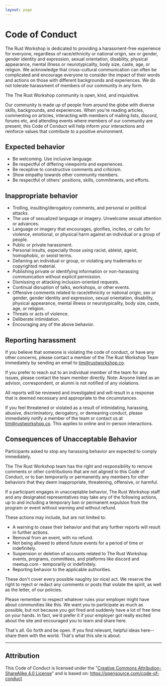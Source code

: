 ```yaml
---
layout: page
---
```


# Code of Conduct

The Rust Workshop is dedicated to providing a harassment-free experience for everyone, regardless of race/ethnicity or national origin, sex or gender, gender identity and expression, sexual orientation, disability, physical appearance, mental illness or neurotypicality, body size, caste, age, or religion. We acknowledge that cross-cultural communication can often be complicated and encourage everyone to consider the impact of their words and actions on those with different backgrounds and experiences. We do not tolerate harassment of members of our community in any form.

The The Rust Workshop community is open, kind, and inquisitive. 

Our community is made up of people from around the globe with diverse skills, backgrounds, and experiences. When you're reading articles, commenting on articles, interacting with members of mailing lists, discord, forums etc, and attending events where members of our community are present, this Code of Conduct will help inform your interactions and reinforce values that contribute to a positive environment.

## Expected behavior

- Be welcoming. Use inclusive language.
- Be respectful of differing viewpoints and experiences. 
- Be receptive to constructive comments and criticism.
- Show empathy towards other community members.
- Be respectful of others' positions, skills, commitments, and efforts.

## Inappropriate behavior

- Trolling, insulting/derogatory comments, and personal or political attacks.
- The use of sexualized language or imagery. Unwelcome sexual attention or advances.
- Language or imagery that encourages, glorifies, incites, or calls for violence, emotional, or physical harm against an individual or a group of people.
- Public or private harassment.
- Personal insults, especially those using racist, ableist, ageist, homophobic, or sexist terms.
- Defaming an individual or group, or violating any trademarks or copyrighted material.
- Publishing private or identifying information or non-harassing communication without explicit permission.
- Dismissing or attacking inclusion-oriented requests.
- Continual disruption of talks, workshops, or other events.
- Offensive comments related to race/ethnicity or national origin, sex or gender, gender identity and expression, sexual orientation, disability, physical appearance, mental illness or neurotypicality, body size, caste, age, or religion.
- Threats or acts of violence.
- Deliberate intimidation.
- Encouraging any of the above behavior.

## Reporting harassment

If you believe that someone is violating the code of conduct, or have any other concerns, please contact a member of the The Rust Workshop Team immediately by sending an email to <tim@rustworkshop.co>.

If you prefer to reach out to an individual member of the team for any issues, please contact the team member directly. Note: Anyone listed as an advisor, correspondent, or alumni is not notified of any violations.

All reports will be reviewed and investigated and will result in a response that is deemed necessary and appropriate to the circumstances.

If you feel threatened or violated as a result of intimidating, harassing, abusive, discriminatory, derogatory, or demeaning conduct, please immediately notify a member of the team or contact us at <tim@rustworkshop.co>. This applies to online and in-person interactions.

## Consequences of Unacceptable Behavior

Participants asked to stop any harassing behavior are expected to comply immediately.

The The Rust Workshop team has the right and responsibility to remove comments or other contributions that are not aligned to this Code of Conduct, or to ban temporarily or permanently any members for other behaviors that they deem inappropriate, threatening, offensive, or harmful.

If a participant engages in unacceptable behavior, The Rust Workshop staff and any designated representatives may take any of the following actions, up to and including a temporary ban or permanent expulsion from the program or event without warning and without refund.

These actions may include, but are not limited to:

- A warning to cease their behavior and that any further reports will result in further actions.
- Removal from an event, with no refund.
- Not being allowed to attend future events for a period of time or indefinitely.
- Suspension or deletion of accounts related to The Rust Workshop events, programs, committees, and platforms like discord and meetup.com - temporarily or indefinitely.
- Reporting behavior to the applicable authorities.

These don't cover every possible naughty (or nice) act. We reserve the right to reject or redact any comments or posts that violate the spirit, as well as the letter, of our policies.

Please remember to respect whatever rules your employer might have about communities like this. We want you to participate as  much as possible, but not because you got fired and suddenly have a lot of free time on your hands. In fact, we'd prefer it if your employer got really excited about the site and encouraged you to learn and share here.

That's all. Go forth and be open. If you find relevant, helpful ideas here--share them with the world. That's what this site is about.

---

## Attribution

This Code of Conduct is licensed under the "[Creative Commons Attribution-ShareAlike 4.0 License](https://creativecommons.org/licenses/by-sa/4.0/)" and is based on: <https://opensource.com/code-of-conduct>
